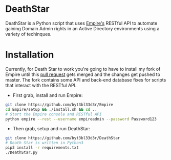 # DeathStar

DeathStar is a Python script that uses [Empire's](https://github.com/EmpireProject/Empire) RESTful API to automate gaining Domain Admin rights in an Active Directory environments using a variety of techinques.

# Installation

Currently, for Death Star to work you're going to have to install my fork of Empire until this [pull request](https://github.com/EmpireProject/Empire/pull/531) gets merged and the changes get pushed to master. The fork contains some API and back-end database fixes for scripts that interact with the RESTful API.

- First grab, install and run Empire:
```bash
git clone https://github.com/byt3bl33d3r/Empire
cd Empire/setup && ./install.sh && cd ..
# Start the Empire console and RESTful API
python empire --rest --username empireadmin --password Password123
```

- Then grab, setup and run DeathStar:
```bash
git clone https://github.com/byt3bl33d3r/DeathStar
# Death Star is written in Python3
pip3 install -r requirements.txt
./DeathStar.py
```
